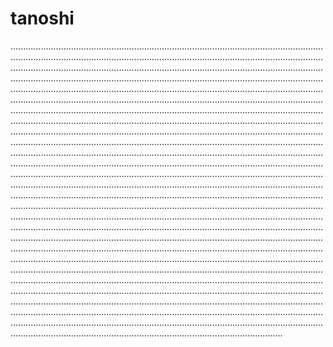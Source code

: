# tanoshi
................................................................................................................................................................................................................................................................................................................................................................................................................................................................................................................................................................................................................................................................................................................................................................................................................................................................................................................................................................................................................................................................................................................................................................................................................................................................................................................................................................................................................................................................................................................................................................................................................................................................................................................................................................................................................................................................................................................................................................................................................................................................................................................................................................................................................................................................................................................................................................................................................................................................................................................................................................................................................................................................................................................................................................................................................................................................................................................................................................................................................................................................................................................................................................................................................................................................................................................................................................................................................................................................................................................................................................................................
